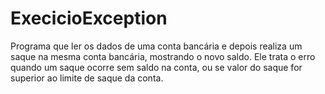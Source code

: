# ExecicioException

Programa que ler os dados de uma conta bancária e depois realiza um saque na mesma conta bancária, mostrando o novo saldo. Ele trata o erro quando um saque ocorre sem saldo na conta, ou se valor do saque for superior ao limite de saque da conta.
